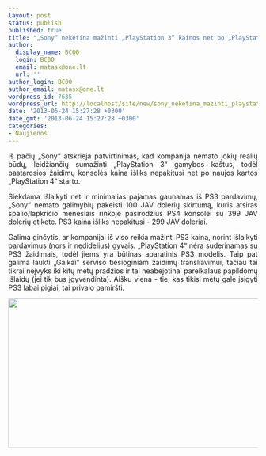 ```yaml
---
layout: post
status: publish
published: true
title: "„Sony“ neketina mažinti „PlayStation 3“ kainos net po „PlayStation 4“ starto"
author:
  display_name: BC00
  login: BC00
  email: matasx@one.lt
  url: ''
author_login: BC00
author_email: matasx@one.lt
wordpress_id: 7635
wordpress_url: http://localhost/site/new/sony_neketina_mazinti_playstation_3_kainos_net_po_playstation_4_starto/
date: '2013-06-24 15:27:28 +0300'
date_gmt: '2013-06-24 15:27:28 +0300'
categories:
- Naujienos
---
```

<p style="text-align: justify;">
	I&scaron; pačių &bdquo;Sony&ldquo; atskrieja patvirtinimas, kad kompanija nemato jokių realių būdų, leidžiančių sumažinti &bdquo;PlayStation 3&ldquo; gamybos ka&scaron;tus, todėl pastarosios žaidimų konsolės kaina i&scaron;liks nepakitusi net po naujos kartos &bdquo;PlayStation 4&ldquo; starto.</p>
<p style="text-align: justify;">
	Siekdama i&scaron;laikyti net ir minimalias pajamas gaunamas i&scaron; PS3 pardavimų, &bdquo;Sony&ldquo; nemato galimybių pakeisti 100 JAV dolerių skirtumą, kuris atsiras spalio/lapkričio mėnesiais rinkoje pasirodžius PS4 konsolei su 399 JAV dolerių etikete. PS3 kaina i&scaron;liks nepakitusi - 299 JAV doleriai.</p>
<p style="text-align: justify;">
	Galima ginčytis, ar kompanijai i&scaron; viso reikia mažinti PS3 kainą, norint i&scaron;laikyti pardavimus (nors ir nedidelius) gyvais. &bdquo;PlayStation 4&ldquo; nėra suderinamas su PS3 žaidimais, todėl jiems yra būtinas aparatinis PS3 modelis. Taip pat galima laukti &bdquo;Gaikai&ldquo; serviso tiesioginiam žaidimų transliavimui, tačiau tai tikrai neįvyks iki kitų metų pradžios ir tai neabejotinai pareikalaus papildomų i&scaron;laidų (jei tik bus įgyvendinta). Ai&scaron;ku viena - tie, kas tikisi metų gale įsigyti PS3 labai pigiai, tai privalo pamir&scaron;ti.</p>
<p>
	<img alt="" src="http://technews.lt/userfiles/PS3_SuperSlim_625friendly-590x342.jpg" style="width: 520px; height: 301px;" /></p>
